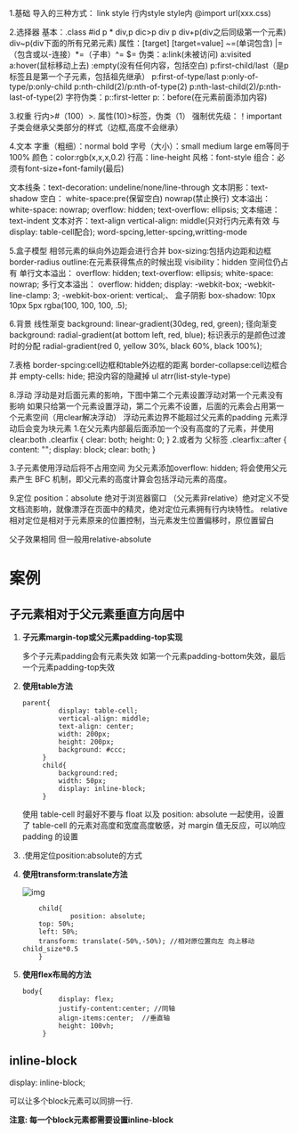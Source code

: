 1.基础
导入的三种方式：
link
style
行内style
style内 @import url(xxx.css)

2.选择器
基本：.class #id p * div,p dic>p div p div+p(div之后同级第一个元素) div~p(div下面的所有兄弟元素)
属性：[target] [target=value] ~=(单词包含)
|=（包含或以-连接）*=（子串）^= $=
伪类：a:link(未被访问) a:visited a:hover(鼠标移动上去)
:empty(没有任何内容，包括空白)
p:first-child/last（是p标签且是第一个子元素，包括祖先继承）
p:first-of-type/last
p:only-of-type/p:only-child
p:nth-child(2)/p:nth-of-type(2)
p:nth-last-child(2)/p:nth-last-of-type(2)
字符伪类：p::first-letter p:：before(在元素前面添加内容)

3.权重
行内>#（100）>. 属性(10)>标签，伪类（1）
强制优先级：！important
子类会继承父类部分的样式（边框,高度不会继承）

4.文本
字重（粗细）：normal bold
字号（大小）：small medium large em等同于100%
颜色：color:rgb(x,x,x,0.2)
行高：line-height
风格：font-style
组合：必须有font-size+font-family(最后)

文本线条：text-decoration: undeline/none/line-through
文本阴影：text-shadow
空白： white-space:pre(保留空白) nowrap(禁止换行)
文本溢出：  white-space: nowrap;
           overflow: hidden;
           text-overflow: ellipsis;
文本缩进：text-indent
文本对齐：text-align vertical-align: middle(只对行内元素有效 与display: table-cell配合);
word-spcing,letter-spcing,writting-mode

5.盒子模型
相邻元素的纵向外边距会进行合并
box-sizing:包括内边距和边框
border-radius
outline:在元素获得焦点的时候出现
visibility：hidden 空间位仍占有
单行文本溢出：  overflow: hidden;
  text-overflow: ellipsis;
  white-space: nowrap;
多行文本溢出：
overflow: hidden;
 display: -webkit-box;
  -webkit-line-clamp: 3;
  -webkit-box-orient: vertical;、
盒子阴影 box-shadow: 10px 10px 5px rgba(100, 100, 100, .5);

6.背景
线性渐变 background: linear-gradient(30deg, red, green);
径向渐变 background: radial-gradient(at bottom left, red, blue);
标识表示的是颜色过渡时的分配
radial-gradient(red 0, yellow 30%, black 60%, black 100%);

7.表格
border-spcing:cell边框和table外边框的距离
border-collapse:cell边框合并
empty-cells: hide; 把没内容的隐藏掉
ul atrr(list-style-type)

8.浮动
浮动是对后面元素的影响，下图中第二个元素设置浮动对第一个元素没有影响
如果只给第一个元素设置浮动，第二个元素不设置，后面的元素会占用第一个元素空间（用clear解决浮动）
浮动元素边界不能超过父元素的padding
元素浮动后会变为块元素
1.在父元素内部最后面添加一个没有高度的了元素，并使用clear:both .clearfix {
      clear: both;
      height: 0;
  }
  2.或者为 父标签 .clearfix::after {
    content: "";
    display: block;
    clear: both;
}

3.子元素使用浮动后将不占用空间 为父元素添加overflow: hidden; 将会使用父元素产生 BFC 机制，即父元素的高度计算会包括浮动元素的高度。

9.定位
position：absolute 绝对于浏览器窗口 （父元素非relative）绝对定义不受文档流影响，就像漂浮在页面中的精灵，绝对定位元素拥有行内块特性。
relative 相对定位是相对于元素原来的位置控制，当元素发生位置偏移时，原位置留白

父子效果相同 但一般用relative-absolute





# 案例

## 子元素相对于父元素垂直方向居中

1. **子元素margin-top或父元素padding-top实现** 

   多个子元素padding会有元素失效 如第一个元素padding-bottom失效，最后一个元素padding-top失效 

2. **使用table方法** 

   ```
   parent{
   			display: table-cell;
   		    vertical-align: middle;
   		    text-align: center;
   		    width: 200px;
   		    height: 200px;
   		    background: #ccc;
   		}
   		child{
   			background:red;
   			width: 50px;
   			display: inline-block;
   		}
   ```

   使用 table-cell 时最好不要与 float 以及 position: absolute 一起使用，设置了 table-cell 的元素对高度和宽度高度敏感，对 margin 值无反应，可以响应 padding 的设置

3. .使用定位position:absolute的方式

4. **使用transform:translate方法** 

   ![img](https://img-blog.csdnimg.cn/20210105163634612.png?x-oss-process=image/watermark,type_ZmFuZ3poZW5naGVpdGk,shadow_10,text_aHR0cHM6Ly9ibG9nLmNzZG4ubmV0L3FxXzQxMTYxOTgy,size_16,color_FFFFFF,t_70) 

   ```
       child{
               position: absolute;
       top: 50%;
       left: 50%;
       transform: translate(-50%,-50%); //相对原位置向左 向上移动 child_size*0.5
       }
   
   ```

5. **使用flex布局的方法** 

   ```
   body{
   			display: flex;
   			justify-content:center; //同轴
   			align-items:center;  //垂直轴
   			height: 100vh;
   		}
   
   ```






## inline-block

display: inline-block;

可以让多个block元素可以同排一行.

**注意: 每一个block元素都需要设置inline-block**